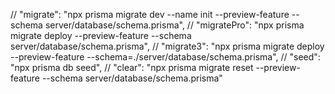    // "migrate": "npx prisma migrate dev --name init  --preview-feature  --schema server/database/schema.prisma",
    // "migratePro": "npx prisma migrate deploy  --preview-feature --schema server/database/schema.prisma",
    // "migrate3": "npx prisma migrate deploy --preview-feature --schema=./server/database/schema.prisma",
    // "seed": "npx prisma db seed",
    // "clear": "npx prisma migrate reset --preview-feature --schema server/database/schema.prisma"